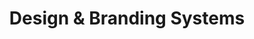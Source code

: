 ---
title: Design & Branding Systems
description: DigitalDigital Design & Branding Systems
h1: Design & Branding Systems
h2: Design Services
explanation: Conversion oriented digital design and motion graphics.
weight: 7
services:
  - name: Brand Systems
  - name: User Interfaces
  - name: User Experience
  - name: Media Kits
logos:
  - icon: nissan
  - icon: got-milk
  - icon: new-balance
  - icon: moose
  - icon: nac
  - icon: bedtime
---